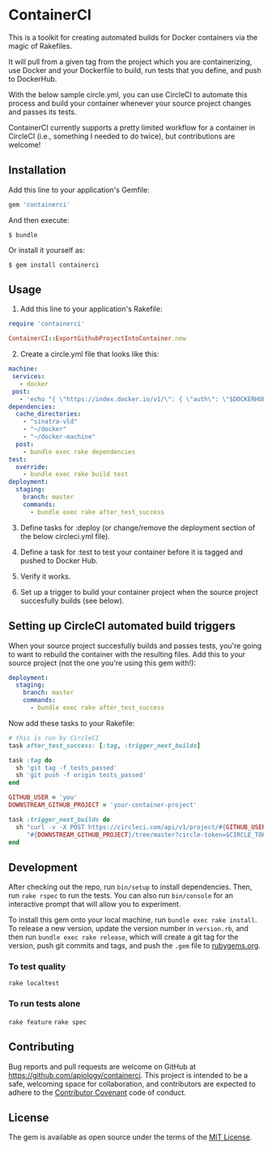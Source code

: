 # ContainerCI

This is a toolkit for creating automated builds for Docker containers via the magic of Rakefiles.

It will pull from a given tag from the project which you are containerizing, use Docker and your Dockerfile to build, run tests that you define, and push to DockerHub.

With the below sample circle.yml, you can use CircleCI to automate this process and build your container whenever your source project changes and passes its tests.

ContainerCI currently supports a pretty limited workflow for a container in CircleCI (i.e., something I needed to do twice), but contributions are welcome!

## Installation

Add this line to your application's Gemfile:

```ruby
gem 'containerci'
```

And then execute:

    $ bundle

Or install it yourself as:

    $ gem install containerci

## Usage

1) Add this line to your application's Rakefile:

```ruby
require 'containerci'

ContainerCI::ExportGithubProjectIntoContainer.new
```

2) Create a circle.yml file that looks like this:


```yaml
machine:
 services:
   - docker
 post:
   - 'echo "{ \"https://index.docker.io/v1/\": { \"auth\": \"$DOCKERHUB_TOKEN\", \"email\": \"$DOCKERHUB_EMAIL\" }}" > ~/.dockercfg'
dependencies:
  cache_directories:
    - "sinatra-vld"
    - "~/docker"
    - "~/docker-machine"
  post:
    - bundle exec rake dependencies
test:
  override:
    - bundle exec rake build test
deployment:
  staging:
    branch: master
    commands:
      - bundle exec rake after_test_success
```

3) Define tasks for :deploy (or change/remove the deployment section of the below
circleci.yml file).

4) Define a task for :test to test your container before it is tagged and
pushed to Docker Hub.

5) Verify it works.

6) Set up a trigger to build your container project when the source project succesfully builds (see below). 

## Setting up CircleCI automated build triggers

When your source project succesfully builds and passes tests, you're going to want to rebuild the container with the resulting files.  Add this to your source project (not the one you're using this gem with!):

```yaml
deployment:
  staging:
    branch: master
    commands:
      - bundle exec rake after_test_success
```

Now add these tasks to your Rakefile:

```ruby
# this is run by CircleCI
task after_test_success: [:tag, :trigger_next_builds]

task :tag do
  sh 'git tag -f tests_passed'
  sh 'git push -f origin tests_passed'
end

GITHUB_USER = 'you'
DOWNSTREAM_GITHUB_PROJECT = 'your-container-project'

task :trigger_next_builds do
  sh "curl -v -X POST https://circleci.com/api/v1/project/#{GITHUB_USER}/" \
     "#{DOWNSTREAM_GITHUB_PROJECT}/tree/master?circle-token=$CIRCLE_TOKEN"
end
```

## Development

After checking out the repo, run `bin/setup` to install dependencies. Then, run `rake rspec` to run the tests. You can also run `bin/console` for an interactive prompt that will allow you to experiment.

To install this gem onto your local machine, run `bundle exec rake install`. To release a new version, update the version number in `version.rb`, and then run `bundle exec rake release`, which will create a git tag for the version, push git commits and tags, and push the `.gem` file to [rubygems.org](https://rubygems.org).

### To test quality
  ```rake localtest```

### To run tests alone
  ```rake feature```
  ```rake spec```

## Contributing

Bug reports and pull requests are welcome on GitHub at https://github.com/apiology/containerci. This project is intended to be a safe, welcoming space for collaboration, and contributors are expected to adhere to the [Contributor Covenant](contributor-covenant.org) code of conduct.


## License

The gem is available as open source under the terms of the [MIT License](http://opensource.org/licenses/MIT).

